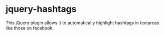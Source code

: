 jquery-hashtags
===============

This jQuery plugin allows it to automatically highlight hashtags in textareas like those on facebook.
